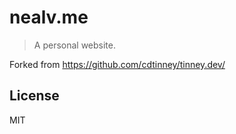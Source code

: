 # nealv.me

> A personal website.

Forked from https://github.com/cdtinney/tinney.dev/

## License

MIT
